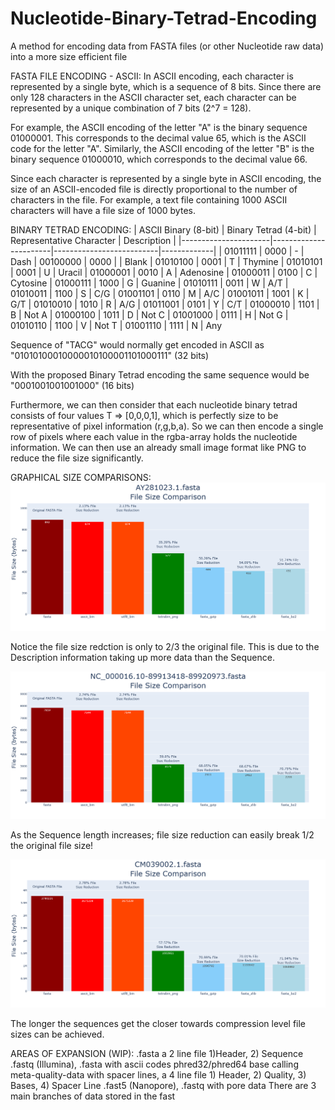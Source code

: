 # Nucleotide-Binary-Tetrad-Encoding
A method for encoding data from FASTA files (or other Nucleotide raw data) into a more size efficient file


FASTA FILE ENCODING - ASCII:
In ASCII encoding, each character is represented by a single byte, which is a sequence of 8 bits. Since there are only 128 characters in the ASCII character set, each character can be represented by a unique combination of 7 bits (2^7 = 128).

For example, the ASCII encoding of the letter "A" is the binary sequence 01000001. This corresponds to the decimal value 65, which is the ASCII code for the letter "A". Similarly, the ASCII encoding of the letter "B" is the binary sequence 01000010, which corresponds to the decimal value 66.

Since each character is represented by a single byte in ASCII encoding, the size of an ASCII-encoded file is directly proportional to the number of characters in the file. For example, a text file containing 1000 ASCII characters will have a file size of 1000 bytes.


BINARY TETRAD ENCODING:
| ASCII Binary (8-bit) | Binary Tetrad (4-bit) | Representative Character | Description |
|----------------------|-----------------------|--------------------------|-------------|
| 01011111 | 0000 | - | Dash
| 00100000 | 0000 |   | Blank
| 01010100 | 0001 | T | Thymine
| 01010101 | 0001 | U | Uracil
| 01000001 | 0010 | A | Adenosine
| 01000011 | 0100 | C | Cytosine
| 01000111 | 1000 | G | Guanine
| 01010111 | 0011 | W | A/T
| 01010011 | 1100 | S | C/G
| 01001101 | 0110 | M | A/C
| 01001011 | 1001 | K | G/T
| 01010010 | 1010 | R | A/G
| 01011001 | 0101 | Y | C/T
| 01000010 | 1101 | B | Not A
| 01000100 | 1011 | D | Not C
| 01001000 | 0111 | H | Not G
| 01010110 | 1100 | V | Not T
| 01001110 | 1111 | N | Any

Sequence of "TACG" would normally get encoded in ASCII as "01010100010000010100001101000111" (32 bits)

With the proposed Binary Tetrad encoding the same sequence would be "0001001001001000" (16 bits)

Furthermore, we can then consider that each nucleotide binary tetrad consists of four values T => [0,0,0,1], which is perfectly size to be representative of pixel information (r,g,b,a). So we can then encode a single row of pixels where each value in the rgba-array holds the nucleotide information. We can then use an already small image format like PNG to reduce the file size significantly.


GRAPHICAL SIZE COMPARISONS:
![alt text](Resources/Images/hundred_bp_comp.png)

Notice the file size redction is only to 2/3 the original file. This is due to the Description information taking up more data than the Sequence.

![alt text](Resources/Images/thousand_bp_comp.png)

As the Sequence length increases; file size reduction can easily break 1/2 the original file size!

![alt text](Resources/Images/million_bp_comp.png)

The longer the sequences get the closer towards compression level file sizes can be achieved.


AREAS OF EXPANSION (WIP):
.fasta a 2 line file 1)Header, 2) Sequence
.fastq (Illumina), .fasta with ascii codes phred32/phred64 base calling meta-quality-data with spacer lines, a 4 line file 1) Header, 2) Quality, 3) Bases, 4) Spacer Line
.fast5 (Nanopore), .fastq with pore data There are 3 main branches of data stored in the fast
